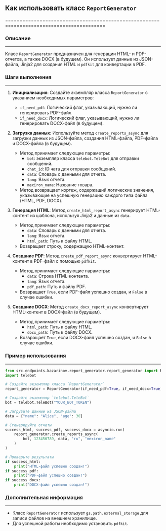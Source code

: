 ## Как использовать класс `ReportGenerator`
=========================================================================================

### Описание
-------------------------
Класс `ReportGenerator`  предназначен для генерации HTML- и PDF-отчетов, а также DOCX (в будущем). Он использует данные из JSON-файла,  Jinja2 для создания HTML и `pdfkit` для конвертации в PDF.  

### Шаги выполнения
-------------------------
1. **Инициализация**: Создайте экземпляр класса `ReportGenerator` с указанием необходимых параметров:
    - `if_need_pdf`:  Логический флаг, указывающий, нужно ли генерировать PDF-файл.
    - `if_need_docx`:  Логический флаг, указывающий, нужно ли генерировать DOCX-файл (в будущем).

2. **Загрузка данных**:  Используйте метод `create_reports_async` для загрузки данных из JSON-файла, создания HTML-файла, PDF-файла и DOCX-файла  (в будущем).
    - Метод принимает следующие параметры:
        - `bot`: экземпляр класса `telebot.TeleBot` для отправки сообщений.
        - `chat_id`:  ID чата для отправки сообщений.
        - `data`: Словарь с данными для отчета.
        - `lang`: Язык отчета.
        - `mexiron_name`: Название товара.
    - Метод возвращает кортеж, содержащий логические значения, указывающие на успешную генерацию каждого типа файла (HTML, PDF, DOCX).

3. **Генерация HTML**: Метод `create_html_report_async`  генерирует HTML-контент из шаблона, используя Jinja2 и данные из `data`.
    - Метод принимает следующие параметры:
        - `data`: Словарь с данными для отчета.
        - `lang`: Язык отчета.
        - `html_path`: Путь к файлу HTML.
    - Возвращает строку, содержащую HTML-контент.

4. **Создание PDF**:  Метод `create_pdf_report_async` конвертирует HTML-контент в PDF-файл с помощью `pdfkit`.
    - Метод принимает следующие параметры:
        - `data`: Строка HTML-контента.
        - `lang`: Язык отчета.
        - `pdf_path`:  Путь к файлу PDF.
    - Возвращает `True`, если PDF-файл успешно создан, и `False` в случае ошибки.

5. **Создание DOCX**: Метод `create_docx_report_async` конвертирует HTML-контент в DOCX-файл (в будущем).
    - Метод принимает следующие параметры:
        - `html_path`: Путь к файлу HTML.
        - `docx_path`:  Путь к файлу DOCX.
    - Возвращает `True`, если DOCX-файл успешно создан, и `False` в случае ошибки.

### Пример использования
-------------------------

```python
from src.endpoints.kazarinov.report_generator.report_generator import ReportGenerator
import telebot

# Создайте экземпляр класса `ReportGenerator`
report_generator = ReportGenerator(if_need_pdf=True, if_need_docx=True)

# Создайте экземпляр `telebot.TeleBot`
bot = telebot.TeleBot("YOUR_BOT_TOKEN")

# Загрузите данные из JSON-файла
data = {"name": "Alice", "age": 30}

# Сгенерируйте отчеты
success_html, success_pdf, success_docx = asyncio.run(
    report_generator.create_reports_async(
        bot, 123456789, data, "ru", "mexiron_name"
    )
)

# Проверьте результаты
if success_html:
    print("HTML-файл успешно создан!")
if success_pdf:
    print("PDF-файл успешно создан!")
if success_docx:
    print("DOCX-файл успешно создан!")
```

### Дополнительная информация
-------------------------
- Класс `ReportGenerator`  использует  `gs.path.external_storage` для  записи  файлов  на внешнем хранилище. 
-  Для успешной  работы  необходимо  установить  `pdfkit`.